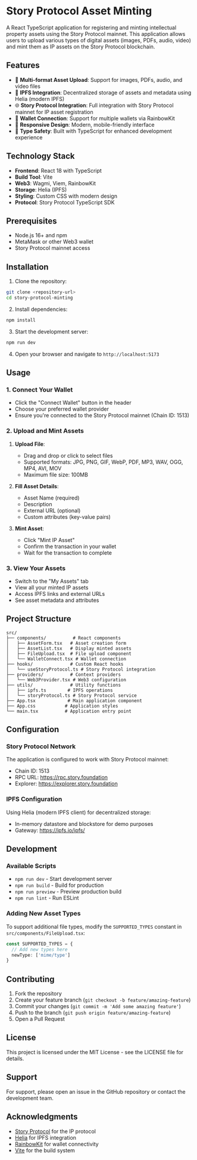 # Story Protocol Asset Minting

A React TypeScript application for registering and minting intellectual property assets using the Story Protocol mainnet. This application allows users to upload various types of digital assets (images, PDFs, audio, video) and mint them as IP assets on the Story Protocol blockchain.

## Features

- 🎨 **Multi-format Asset Upload**: Support for images, PDFs, audio, and video files
- 🔗 **IPFS Integration**: Decentralized storage of assets and metadata using Helia (modern IPFS)
- 🌐 **Story Protocol Integration**: Full integration with Story Protocol mainnet for IP asset registration
- 💼 **Wallet Connection**: Support for multiple wallets via RainbowKit
- 📱 **Responsive Design**: Modern, mobile-friendly interface
- 🎯 **Type Safety**: Built with TypeScript for enhanced development experience

## Technology Stack

- **Frontend**: React 18 with TypeScript
- **Build Tool**: Vite
- **Web3**: Wagmi, Viem, RainbowKit
- **Storage**: Helia (IPFS)
- **Styling**: Custom CSS with modern design
- **Protocol**: Story Protocol TypeScript SDK

## Prerequisites

- Node.js 16+ and npm
- MetaMask or other Web3 wallet
- Story Protocol mainnet access

## Installation

1. Clone the repository:
```bash
git clone <repository-url>
cd story-protocol-minting
```

2. Install dependencies:
```bash
npm install
```

3. Start the development server:
```bash
npm run dev
```

4. Open your browser and navigate to `http://localhost:5173`

## Usage

### 1. Connect Your Wallet
- Click the "Connect Wallet" button in the header
- Choose your preferred wallet provider
- Ensure you're connected to the Story Protocol mainnet (Chain ID: 1513)

### 2. Upload and Mint Assets

1. **Upload File**: 
   - Drag and drop or click to select files
   - Supported formats: JPG, PNG, GIF, WebP, PDF, MP3, WAV, OGG, MP4, AVI, MOV
   - Maximum file size: 100MB

2. **Fill Asset Details**:
   - Asset Name (required)
   - Description
   - External URL (optional)
   - Custom attributes (key-value pairs)

3. **Mint Asset**:
   - Click "Mint IP Asset"
   - Confirm the transaction in your wallet
   - Wait for the transaction to complete

### 3. View Your Assets
- Switch to the "My Assets" tab
- View all your minted IP assets
- Access IPFS links and external URLs
- See asset metadata and attributes

## Project Structure

```
src/
├── components/          # React components
│   ├── AssetForm.tsx   # Asset creation form
│   ├── AssetList.tsx   # Display minted assets
│   ├── FileUpload.tsx  # File upload component
│   └── WalletConnect.tsx # Wallet connection
├── hooks/              # Custom React hooks
│   └── useStoryProtocol.ts # Story Protocol integration
├── providers/          # Context providers
│   └── Web3Provider.tsx # Web3 configuration
├── utils/              # Utility functions
│   ├── ipfs.ts        # IPFS operations
│   └── storyProtocol.ts # Story Protocol service
├── App.tsx            # Main application component
├── App.css           # Application styles
└── main.tsx          # Application entry point
```

## Configuration

### Story Protocol Network
The application is configured to work with Story Protocol mainnet:
- Chain ID: 1513
- RPC URL: https://rpc.story.foundation
- Explorer: https://explorer.story.foundation

### IPFS Configuration
Using Helia (modern IPFS client) for decentralized storage:
- In-memory datastore and blockstore for demo purposes
- Gateway: https://ipfs.io/ipfs/

## Development

### Available Scripts

- `npm run dev` - Start development server
- `npm run build` - Build for production
- `npm run preview` - Preview production build
- `npm run lint` - Run ESLint

### Adding New Asset Types

To support additional file types, modify the `SUPPORTED_TYPES` constant in `src/components/FileUpload.tsx`:

```typescript
const SUPPORTED_TYPES = {
  // Add new types here
  newType: ['mime/type']
}
```

## Contributing

1. Fork the repository
2. Create your feature branch (`git checkout -b feature/amazing-feature`)
3. Commit your changes (`git commit -m 'Add some amazing feature'`)
4. Push to the branch (`git push origin feature/amazing-feature`)
5. Open a Pull Request

## License

This project is licensed under the MIT License - see the LICENSE file for details.

## Support

For support, please open an issue in the GitHub repository or contact the development team.

## Acknowledgments

- [Story Protocol](https://story.foundation) for the IP protocol
- [Helia](https://helia.io) for IPFS integration
- [RainbowKit](https://rainbowkit.com) for wallet connectivity
- [Vite](https://vitejs.dev) for the build system